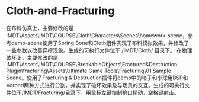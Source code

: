 # Cloth-and-Fracturing
在布料仿真上，主要修改的是IMDT\Assets\IMDT\COURSE\Cloth\Characters\Scenes\homework-scene，参考demo-scene使用了Spring Bone和Cloth组件实现了布料模拟效果，并修改了一些参数以改善穿模现象。生成的可执行文件位于 /IMDT/Cloth/ 目录下。
在物理破坏上，主要修改的是IMDT\Assets\IMDT\COURSE\BreakableObjects\Fractured&Destruction Plugin\fracturing\Assets\Ultimate Game Tools\Fracturing\01 Sample Scene。使用了Fracturing & Destruction插件将demo中的箱子和小球用BSP和Voronri两种方式进行分割，并实现了破坏效果及与场景的交互。生成的可执行文件位于/IMDT/Fracturing/目录下，用鼠标左键控制枪口移动，空格键射击。
